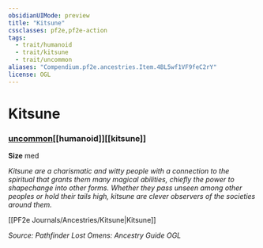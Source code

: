 ```yaml
---
obsidianUIMode: preview
title: "Kitsune"
cssclasses: pf2e,pf2e-action
tags:
  - trait/humanoid
  - trait/kitsune
  - trait/uncommon
aliases: "Compendium.pf2e.ancestries.Item.4BL5wf1VF9feC2rY"
license: OGL
---
```

# Kitsune

### [uncommon](uncommon "Uncommon Rarity Trait")[[humanoid]][[kitsune]]



**Size** med


_Kitsune are a charismatic and witty people with a connection to the spiritual that grants them many magical abilities, chiefly the power to shapechange into other forms. Whether they pass unseen among other peoples or hold their tails high, kitsune are clever observers of the societies around them._

[[PF2e Journals/Ancestries/Kitsune|Kitsune]]

*Source: Pathfinder Lost Omens: Ancestry Guide*
*OGL*